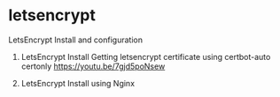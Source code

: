 # letsencrypt
LetsEncrypt Install and configuration

1. LetsEncrypt Install 
Getting letsencrypt certificate using certbot-auto certonly
https://youtu.be/7gjd5poNsew

2. LetsEncrypt Install using Nginx 
